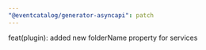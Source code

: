 ```yaml
---
"@eventcatalog/generator-asyncapi": patch
---
```


feat(plugin): added new folderName property for services
